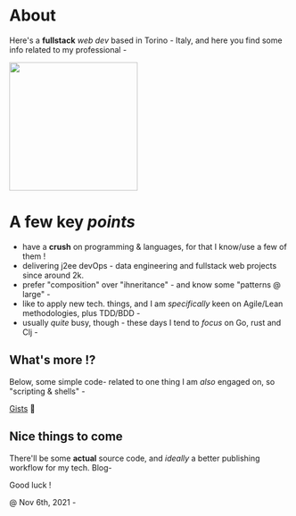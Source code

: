 # About

Here's a **fullstack** _web dev_ based in Torino - Italy, and here you find some info related to my professional -

<a href="https://en.wikipedia.org/wiki/Turin"><img src="https://i.pinimg.com/564x/36/c0/08/36c008ebb4f2cf418cc5d94a8c0d32b9.jpg" height="230" /></a>


# A few key _points_

* have a **crush** on programming & languages, for that I know/use a few of them !
* delivering j2ee devOps - data engineering and fullstack web projects since around 2k.
* prefer "composition" over "ihneritance" - and know some "patterns @ large" -
* like to apply new tech. things, and I am _specifically_ keen on Agile/Lean methodologies, plus TDD/BDD -
* usually _quite_ busy, though - these days I tend to _focus_ on Go, rust and Clj -

## What's more !?

Below, some simple code- related to one thing I am _also_ engaged on, so "scripting & shells" -

[Gists](https://gist.github.com/federico-cagliero) 🏮

## Nice things to come

There'll be some **actual** source code, and _ideally_ a better publishing workflow for my tech. Blog-

Good luck !

@ Nov 6th, 2021 -
